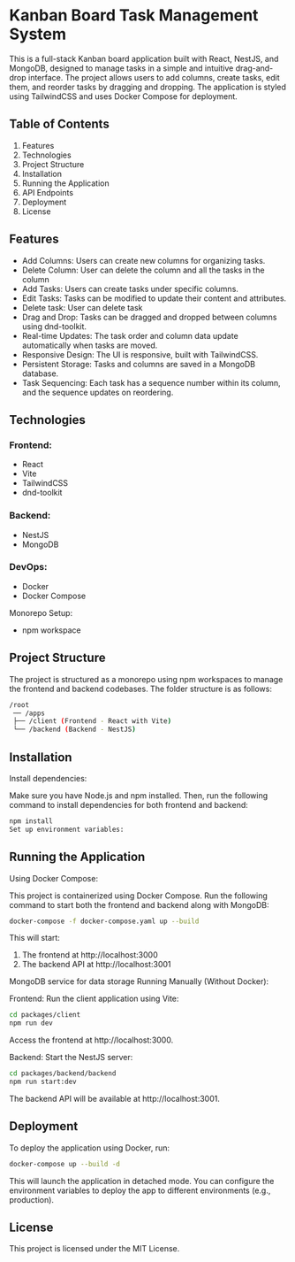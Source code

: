 # Kanban Board Task Management System

This is a full-stack Kanban board application built with React, NestJS, and MongoDB, designed to manage tasks in a simple and intuitive drag-and-drop interface. The project allows users to add columns, create tasks, edit them, and reorder tasks by dragging and dropping. The application is styled using TailwindCSS and uses Docker Compose for deployment.

## Table of Contents

1. Features
2. Technologies
3. Project Structure
4. Installation
5. Running the Application
6. API Endpoints
7. Deployment
8. License

## Features

- Add Columns: Users can create new columns for organizing tasks.
- Delete Column: User can delete the column and all the tasks in the column
- Add Tasks: Users can create tasks under specific columns.
- Edit Tasks: Tasks can be modified to update their content and attributes.
- Delete task: User can delete task
- Drag and Drop: Tasks can be dragged and dropped between columns using dnd-toolkit.
- Real-time Updates: The task order and column data update automatically when tasks are moved.
- Responsive Design: The UI is responsive, built with TailwindCSS.
- Persistent Storage: Tasks and columns are saved in a MongoDB database.
- Task Sequencing: Each task has a sequence number within its column, and the sequence updates on reordering.

## Technologies

### Frontend:

- React
- Vite
- TailwindCSS
- dnd-toolkit

### Backend:

- NestJS
- MongoDB

### DevOps:

- Docker
- Docker Compose

Monorepo Setup:

- npm workspace

## Project Structure

The project is structured as a monorepo using npm workspaces to manage the frontend and backend codebases. The folder structure is as follows:

```bash
/root
 ── /apps
 ├── /client (Frontend - React with Vite)
 └── /backend (Backend - NestJS)

```

## Installation

Install dependencies:

Make sure you have Node.js and npm installed. Then, run the following command to install dependencies for both frontend and backend:

```bash
npm install
Set up environment variables:
```

## Running the Application

Using Docker Compose:

This project is containerized using Docker Compose. Run the following command to start both the frontend and backend along with MongoDB:

```bash
docker-compose -f docker-compose.yaml up --build
```

This will start:

1. The frontend at http://localhost:3000
2. The backend API at http://localhost:3001

MongoDB service for data storage
Running Manually (Without Docker):

Frontend: Run the client application using Vite:

```bash
cd packages/client
npm run dev
```

Access the frontend at http://localhost:3000.

Backend: Start the NestJS server:

```bash
cd packages/backend/backend
npm run start:dev
```

The backend API will be available at http://localhost:3001.

## Deployment

To deploy the application using Docker, run:

```bash
docker-compose up --build -d
```

This will launch the application in detached mode. You can configure the environment variables to deploy the app to different environments (e.g., production).

## License

This project is licensed under the MIT License.
